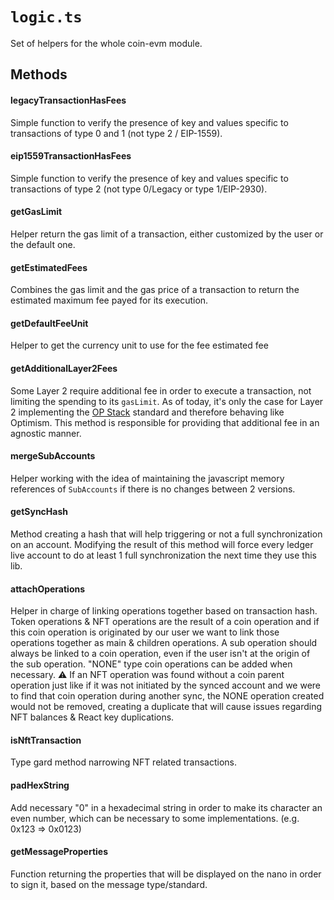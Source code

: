 # `logic.ts`
Set of helpers for the whole coin-evm module.

## Methods

#### legacyTransactionHasFees
Simple function to verify the presence of key and values specific to transactions of type 0 and 1 (not type 2 / EIP-1559).

#### eip1559TransactionHasFees
Simple function to verify the presence of key and values specific to transactions of type 2 (not type 0/Legacy or type 1/EIP-2930).

#### getGasLimit
Helper return the gas limit of a transaction, either customized by the user or the default one.

#### getEstimatedFees
Combines the gas limit and the gas price of a transaction to return the estimated maximum fee  payed for its execution.

#### getDefaultFeeUnit
Helper to get the currency unit to use for the fee estimated fee

#### getAdditionalLayer2Fees
Some Layer 2 require additional fee in order to execute a transaction, not limiting the spending to its `gasLimit`. As of today, it's only the case for Layer 2 implementing the [OP Stack](https://stack.optimism.io/) standard and therefore behaving like Optimism.
This method is responsible for providing that additional fee in an agnostic manner.

#### mergeSubAccounts
Helper working with the idea of maintaining the javascript memory references of `SubAccounts` if there is no changes between 2 versions.

#### getSyncHash
Method creating a hash that will help triggering or not a full synchronization on an account.
Modifying the result of this method will force every ledger live account to do at least 1 full synchronization the next time they use this lib.

#### attachOperations
 Helper in charge of linking operations together based on transaction hash. Token operations & NFT operations are the result of a coin operation and if this coin operation is originated by our user we want to link those operations together as main & children operations.
 A sub operation should always be linked to a coin operation, even if the user isn't at the origin of the sub operation. "NONE" type coin operations can be added when necessary.
 ⚠️ If an NFT operation was found without a coin parent operation just like if it was not initiated by the synced account and we were to find that coin operation during another sync, the NONE operation created would not be removed, creating a duplicate that will cause issues regarding NFT balances & React key duplications.
 
#### isNftTransaction
Type gard method narrowing NFT related transactions.

#### padHexString
Add necessary "0" in a hexadecimal string in order to make its character an even number, which can be necessary to some implementations. (e.g. 0x123 => 0x0123)

#### getMessageProperties
Function returning the properties that will be displayed on the nano in order to sign it, based on the message type/standard.